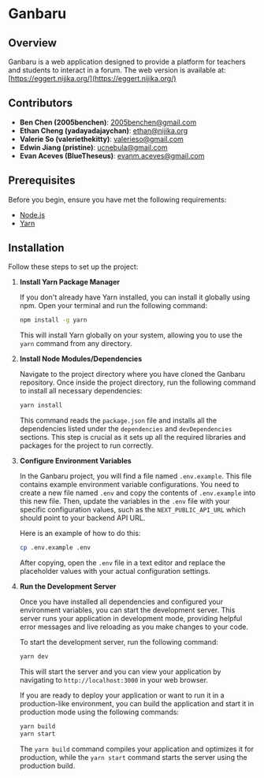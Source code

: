
# Ganbaru

## Overview
Ganbaru is a web application designed to provide a platform for teachers and students to interact in a forum. The web version is available at: [https://eggert.nijika.org/](https://eggert.nijika.org/)

## Contributors
- **Ben Chen (2005benchen)**: 2005benchen@gmail.com
- **Ethan Cheng (yadayadajaychan)**: ethan@nijika.org
- **Valerie So (valeriethekitty)**: valerieso@gmail.com
- **Edwin Jiang (pristine)**: ucnebula@gmail.com
- **Evan Aceves (BlueTheseus)**: evanm.aceves@gmail.com

## Prerequisites
Before you begin, ensure you have met the following requirements:
- [Node.js](https://nodejs.org/)
- [Yarn](https://classic.yarnpkg.com/en/docs/install)

## Installation
Follow these steps to set up the project:

1. **Install Yarn Package Manager**

   If you don't already have Yarn installed, you can install it globally using npm. Open your terminal and run the following command:
   ```bash
   npm install -g yarn
   ```
   This will install Yarn globally on your system, allowing you to use the `yarn` command from any directory.

2. **Install Node Modules/Dependencies**

   Navigate to the project directory where you have cloned the Ganbaru repository. Once inside the project directory, run the following command to install all necessary dependencies:
   ```bash
   yarn install
   ```
   This command reads the `package.json` file and installs all the dependencies listed under the `dependencies` and `devDependencies` sections. This step is crucial as it sets up all the required libraries and packages for the project to run correctly.

3. **Configure Environment Variables**

   In the Ganbaru project, you will find a file named `.env.example`. This file contains example environment variable configurations. You need to create a new file named `.env` and copy the contents of `.env.example` into this new file. Then, update the variables in the `.env` file with your specific configuration values, such as the `NEXT_PUBLIC_API_URL` which should point to your backend API URL.

   Here is an example of how to do this:
   ```bash
   cp .env.example .env
   ```
   After copying, open the `.env` file in a text editor and replace the placeholder values with your actual configuration settings.

4. **Run the Development Server**

   Once you have installed all dependencies and configured your environment variables, you can start the development server. This server runs your application in development mode, providing helpful error messages and live reloading as you make changes to your code.

   To start the development server, run the following command:
   ```bash
   yarn dev
   ```
   This will start the server and you can view your application by navigating to `http://localhost:3000` in your web browser.

   If you are ready to deploy your application or want to run it in a production-like environment, you can build the application and start it in production mode using the following commands:
   ```bash
   yarn build
   yarn start
   ```
   The `yarn build` command compiles your application and optimizes it for production, while the `yarn start` command starts the server using the production build.